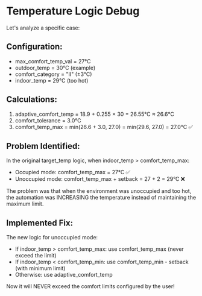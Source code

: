 # Temperature Logic Debug

Let's analyze a specific case:

## Configuration:
- max_comfort_temp_val = 27°C
- outdoor_temp = 30°C (example)
- comfort_category = "II" (±3°C)
- indoor_temp = 29°C (too hot)

## Calculations:
1. adaptive_comfort_temp = 18.9 + 0.255 × 30 = 26.55°C ≈ 26.6°C
2. comfort_tolerance = 3.0°C
3. comfort_temp_max = min(26.6 + 3.0, 27.0) = min(29.6, 27.0) = 27.0°C ✅

## Problem Identified:
In the original target_temp logic, when indoor_temp > comfort_temp_max:
- Occupied mode: comfort_temp_max = 27°C ✅
- Unoccupied mode: comfort_temp_max + setback = 27 + 2 = 29°C ❌

The problem was that when the environment was unoccupied and too hot, 
the automation was INCREASING the temperature instead of maintaining the maximum limit.

## Implemented Fix:
The new logic for unoccupied mode:
- If indoor_temp > comfort_temp_max: use comfort_temp_max (never exceed the limit)
- If indoor_temp < comfort_temp_min: use comfort_temp_min - setback (with minimum limit)
- Otherwise: use adaptive_comfort_temp

Now it will NEVER exceed the comfort limits configured by the user!
